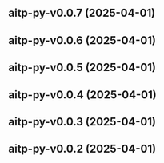## aitp-py-v0.0.7 (2025-04-01)

## aitp-py-v0.0.6 (2025-04-01)

## aitp-py-v0.0.5 (2025-04-01)

## aitp-py-v0.0.4 (2025-04-01)

## aitp-py-v0.0.3 (2025-04-01)

## aitp-py-v0.0.2 (2025-04-01)
